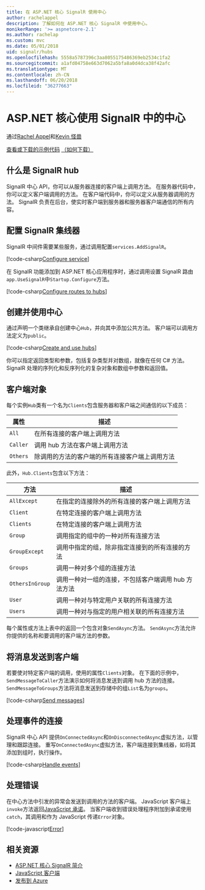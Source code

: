 ```yaml
---
title: 在 ASP.NET 核心 SignalR 使用中心
author: rachelappel
description: 了解如何在 ASP.NET 核心 SignalR 中使用中心。
monikerRange: '>= aspnetcore-2.1'
ms.author: rachelap
ms.custom: mvc
ms.date: 05/01/2018
uid: signalr/hubs
ms.openlocfilehash: 5558a5787396c3aa8055175486369eb2534c1fa2
ms.sourcegitcommit: a1afd04758e663d7062a5bfa8a0d4dca38f42afc
ms.translationtype: MT
ms.contentlocale: zh-CN
ms.lasthandoff: 06/20/2018
ms.locfileid: "36277663"
---
```

# <a name="use-hubs-in-signalr-for-aspnet-core"></a>ASP.NET 核心使用 SignalR 中的中心

通过[Rachel Appel](https://twitter.com/rachelappel)和[Kevin 怪兽](https://twitter.com/1kevgriff)

[查看或下载的示例代码](https://github.com/aspnet/Docs/tree/master/aspnetcore/signalr/hubs/sample/ ) [（如何下载）](xref:tutorials/index#how-to-download-a-sample)

## <a name="what-is-a-signalr-hub"></a>什么是 SignalR hub

SignalR 中心 API，你可以从服务器连接的客户端上调用方法。 在服务器代码中，你可以定义客户端调用的方法。 在客户端代码中，你可以定义从服务器调用的方法。 SignalR 负责在后台，使实时客户端到服务器和服务器客户端通信的所有内容。

## <a name="configure-signalr-hubs"></a>配置 SignalR 集线器

SignalR 中间件需要某些服务，通过调用配置`services.AddSignalR`。

[!code-csharp[Configure service](hubs/sample/startup.cs?range=38)]

在 SignalR 功能添加到 ASP.NET 核心应用程序时，通过调用设置 SignalR 路由`app.UseSignalR`中`Startup.Configure`方法。

[!code-csharp[Configure routes to hubs](hubs/sample/startup.cs?range=57-60)]

## <a name="create-and-use-hubs"></a>创建并使用中心

通过声明一个类继承自创建中心`Hub`，并向其中添加公共方法。 客户端可以调用方法定义为`public`。

[!code-csharp[Create and use hubs](hubs/sample/hubs/chathub.cs?range=8-37)]

你可以指定返回类型和参数，包括复杂类型并对数组，就像在任何 C# 方法。 SignalR 处理的序列化和反序列化的复杂对象和数组中参数和返回值。

## <a name="the-clients-object"></a>客户端对象

每个实例`Hub`类有一个名为`Clients`包含服务器和客户端之间通信的以下成员：

| 属性 | 描述 |
| ------ | ----------- |
| `All` | 在所有连接的客户端上调用方法 |
| `Caller` | 调用 hub 方法在客户端上调用方法 |
| `Others` | 除调用的方法的客户端的所有连接客户端上调用方法 |


此外，`Hub.Clients`包含以下方法：

| 方法 | 描述 |
| ------ | ----------- |
| `AllExcept` | 在指定的连接除外的所有连接的客户端上调用方法 |
| `Client` | 在特定连接的客户端上调用方法 |
| `Clients` | 在特定连接的客户端上调用方法 |
| `Group` | 调用指定的组中的一种对所有连接方法  |
| `GroupExcept` | 调用中指定的组，除非指定连接到的所有连接的方法 |
| `Groups` | 调用一种对多个组的连接方法  |
| `OthersInGroup` | 调用一种对一组的连接，不包括客户端调用 hub 方法方法  |
| `User` | 调用一种对与特定用户关联的所有连接方法 |
| `Users` | 调用一种对与指定的用户相关联的所有连接方法 |

每个属性或方法上表中的返回一个包含对象`SendAsync`方法。 `SendAsync`方法允许你提供的名称和要调用的客户端方法的参数。

## <a name="send-messages-to-clients"></a>将消息发送到客户端

若要使对特定客户端的调用，使用的属性`Clients`对象。 在下面的示例中，`SendMessageToCaller`方法演示如何将消息发送到调用 hub 方法的连接。 `SendMessageToGroups`方法将消息发送到存储中的组`List`名为`groups`。

[!code-csharp[Send messages](hubs/sample/hubs/chathub.cs?range=15-24)]

## <a name="handle-events-for-a-connection"></a>处理事件的连接

SignalR 中心 API 提供`OnConnectedAsync`和`OnDisconnectedAsync`虚拟方法，以管理和跟踪连接。 重写`OnConnectedAsync`虚拟方法，客户端连接到集线器，如将其添加到组时，执行操作。

[!code-csharp[Handle events](hubs/sample/hubs/chathub.cs?range=26-36)]

## <a name="handle-errors"></a>处理错误

在中心方法中引发的异常会发送到调用的方法的客户端。 JavaScript 客户端上`invoke`方法返回[JavaScript 承诺](https://developer.mozilla.org/docs/Web/JavaScript/Guide/Using_promises)。 当客户端收到错误处理程序附加到承诺使用`catch`，其调用和作为 JavaScript 传递`Error`对象。

[!code-javascript[Error](hubs/sample/wwwroot/js/chat.js?range=23)]

## <a name="related-resources"></a>相关资源

* [ASP.NET 核心 SignalR 简介](xref:signalr/introduction)
* [JavaScript 客户端](xref:signalr/javascript-client)
* [发布到 Azure](xref:signalr/publish-to-azure-web-app)
